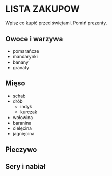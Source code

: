 # LISTA ZAKUPOW

Wpisz co kupić przed świętami. Pomiń prezenty.

## Owoce i warzywa
- pomarańcze 
- mandarynki
- banany
- granaty

## Mięso
- schab
- drób
  -  indyk
  -  kurczak
- wołowina
- baranina
- cielęcina
- jagnięcina

## Pieczywo



## Sery i nabiał 



